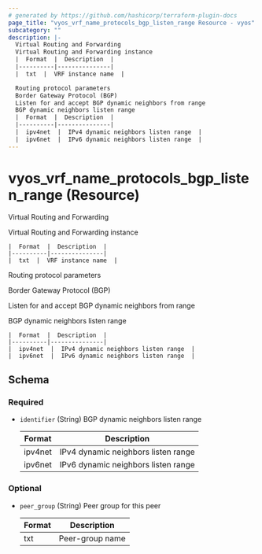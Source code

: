 ```yaml
---
# generated by https://github.com/hashicorp/terraform-plugin-docs
page_title: "vyos_vrf_name_protocols_bgp_listen_range Resource - vyos"
subcategory: ""
description: |-
  Virtual Routing and Forwarding
  Virtual Routing and Forwarding instance
  |  Format  |  Description  |
  |----------|---------------|
  |  txt  |  VRF instance name  |

  Routing protocol parameters
  Border Gateway Protocol (BGP)
  Listen for and accept BGP dynamic neighbors from range
  BGP dynamic neighbors listen range
  |  Format  |  Description  |
  |----------|---------------|
  |  ipv4net  |  IPv4 dynamic neighbors listen range  |
  |  ipv6net  |  IPv6 dynamic neighbors listen range  |
---
```


# vyos_vrf_name_protocols_bgp_listen_range (Resource)

Virtual Routing and Forwarding

Virtual Routing and Forwarding instance

    |  Format  |  Description  |
    |----------|---------------|
    |  txt  |  VRF instance name  |

Routing protocol parameters

Border Gateway Protocol (BGP)

Listen for and accept BGP dynamic neighbors from range

BGP dynamic neighbors listen range

    |  Format  |  Description  |
    |----------|---------------|
    |  ipv4net  |  IPv4 dynamic neighbors listen range  |
    |  ipv6net  |  IPv6 dynamic neighbors listen range  |



<!-- schema generated by tfplugindocs -->
## Schema

### Required

- `identifier` (String) BGP dynamic neighbors listen range

    |  Format  |  Description  |
    |----------|---------------|
    |  ipv4net  |  IPv4 dynamic neighbors listen range  |
    |  ipv6net  |  IPv6 dynamic neighbors listen range  |

### Optional

- `peer_group` (String) Peer group for this peer

    |  Format  |  Description  |
    |----------|---------------|
    |  txt  |  Peer-group name  |
